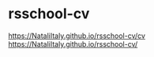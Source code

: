 # rsschool-cv

https://NataliItaly.github.io/rsschool-cv/cv
https://NataliItaly.github.io/rsschool-cv/